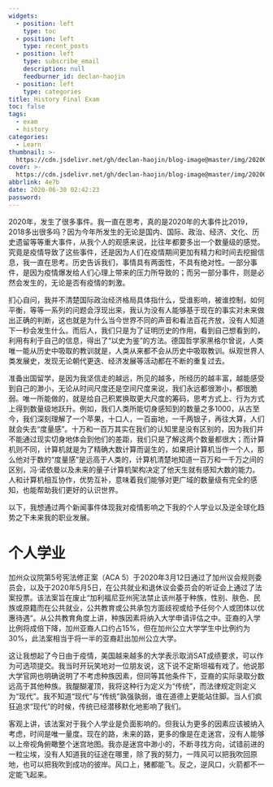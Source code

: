 ```yaml
---
widgets:
  - position: left
    type: toc
  - position: left
    type: recent_posts
  - position: left
    type: subscribe_email
    description: null
    feedburner_id: declan-haojin
  - position: left
    type: categories
title: History Final Exam
toc: false
tags:
  - exam
  - history
categories:
  - Learn
thumbnail: >-
  https://cdn.jsdelivr.net/gh/declan-haojin/blog-image@master/img/20200629232402.png
cover: >-
  https://cdn.jsdelivr.net/gh/declan-haojin/blog-image@master/img/20200629232402.png
abbrlink: 4e7b
date: 2020-06-30 02:42:23
password:
---
```


2020年，发生了很多事件。我一直在思考，真的是2020年的大事件比2019，2018多出很多吗？因为今年所发生的无论是国内、国际、政治、经济、文化、历史遗留等等重大事件，从我个人的观感来说，比往年都要多出一个数量级的感觉。究竟是疫情导致了这些事件，还是因为人们在疫情期间更加有精力和时间去挖掘信息，我一直在思考。历史告诉我们，事情具有两面性，不具有绝对性。一部分事件，是因为疫情爆发给人们心理上带来的压力所导致的；而另一部分事件，则是必然会发生的，无论是否有疫情的刺激。

<!--more-->

扪心自问，我并不清楚国际政治经济格局具体指什么，受谁影响，被谁控制，如何平衡，等等一系列的问题会浮现出来，我认为没有人能够基于现在的事实对未来做出正确的判断，这也就是为什么当今世界不同的声音和看法百花齐放，没有人知道下一秒会发生什么。而后人，我们只是为了证明历史的作用，看到自己想看到的，利用有利于自己的信息，得出了“以史为鉴”的方法。德国哲学家黑格尔曾说，人类唯一能从历史中吸取的教训就是，人类从来都不会从历史中吸取教训。纵观世界人类发展史，发现无论朝代更迭、经济发展等活动都在不断的重复过去。

准备出国留学，是因为我坚信走的越远，所见的越多，所经历的越丰富，越能感受到自己的渺小，无论从时间尺度还是空间尺度来说，我们永远都很渺小，都很脆弱。唯一所能做的，就是给自己积累换取更大尺度的筹码，思考方式上、行为方式上得到数量级地跃升。例如，我们人类所能切身感知到的数量之多1000，从古至今，我们深刻理解了一个苹果，十口人，一百亩地，一千两银子，再往大算，人们就会失去“度量感”。十万和一百万其实在我们的认知里是没有区别的，因为我们并不能通过现实切身地体会到他们的差距，我们只是了解这两个数量都很大；而计算机则不同，计算机就是为了精确大数计算而诞生的，如果把计算机当作一个人，那么他对于数的“度量感”是远高于人类的，计算机清楚地知道一百万和一千万之间的区别，冯·诺依曼以及未来的量子计算机架构决定了他天生就有感知大数的能力。人和计算机相互协作，优势互补，意味着我们能够对更广域的数量级有完全的感知，也能帮助我们更好的认识世界。

以下，我想通过两个新闻事件体现我对疫情影响之下我的个人学业以及逆全球化趋势之下未来我的职业发展。

# 个人学业

加州众议院第5号宪法修正案（ACA 5）于2020年3月12日通过了加州议会规则委员会，以及于2020年5月5日，在公共就业和退休议会委员会的听证会上通过了法案投票。该法案旨在废止“加利福尼亚州宪法禁止该州基于种族，性别、肤色、民族或原籍而在公共就业，公共教育或公共承包方面歧视或给予任何个人或团体以优惠待遇”。从公共教育角度上讲，种族因素将纳入大学申请评估之中。亚裔的入学比例将成倍下降，加州亚裔人口约占15%，但在加州公立大学学生中比例约为30%，此法案相当于将一半的亚裔赶出加州公立大学。

这让我想起了今日由于疫情，美国越来越多的大学表示取消SAT成绩要求，可以作为可选项提交。我当时开玩笑地对一位朋友说，这下说不定斯坦福有戏了。他说那大学官网也明确说明了不考虑种族因素，但同等其他条件下，亚裔的实际录取分数远高于其他种族。我醍醐灌顶，我将这种行为定义为“传统”，而法律规定则定义为“现代”。我不知道“现代”与“传统”孰强孰弱，谁在道德上更能站住脚。当人们疯狂追求“现代”的时候，传统已经潜移默化地影响了我们。

客观上讲，该法案对于我个人学业是负面影响的。但我认为更多的因素应该被纳入考虑，时间是唯一量度。现在的路，未来的路，更多的像是在走迷宫，没有人能够以上帝视角俯瞰整个迷宫地图。我亦是迷宫中渺小的，不断寻找方向，试错前进的一粒尘埃，没有人知道我的征途在哪里，除了我的努力，一阵风可以把我吹回原地，也可以把我吹到成功的彼岸。风口上，猪都能飞。反之，逆风口，火箭都不一定能飞起来。